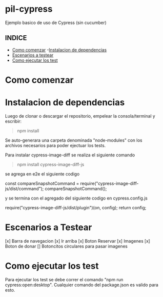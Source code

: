 # pil-cypress

Ejemplo basico de uso de Cypress (sin cucumber)

## INDICE

- [Como comenzar](#como-comenzar) -[Instalacion de dependencias](#instalacion-de-dependencias)
- [Escenarios a testear](#escenarios-a-testear)
- [Como ejecutar los test](#como-ejecutar-los-test)

# Como comenzar

# Instalacion de dependencias

Luego de clonar o descargar el repositorio, empelear la consola/terminal y
escribir:

> npm install

Se auto-generara una carpeta denominada "node-modules" con los archivos
necesarios para poder ejectuar los tests.

Para instalar cypress-image-diff se realiza el siguiente comando

> npm install cypress-image-diff-js

se agrega en e2e el siguiente codigo

const compareSnapshotCommand = require("cypress-image-diff-js/dist/command");
compareSnapshotCommand();

y se termina con el agregado del siguiente codigo en cypress.config.js

require("cypress-image-diff-js/dist/plugin")(on, config);
return config;

# Escenarios a Testear

[x] Barra de navegacion
[x] Ir arriba
[x] Boton Reservar
[x] Imagenes
[x] Boton de donar
[] Botoncitos circulares para pasar imagenes

# Como ejecutar los test

Para ejecutar los test se debe correr el comando "npm run cypress:open:desktop".
Cualquier comando del package.json es valido para esto.

